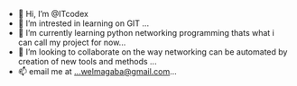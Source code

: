 - 👋 Hi, I’m @ITcodex
- 👀 I’m intrested in learning on GIT ...
- 🌱 I’m currently learning python networking programming thats what i can call my project for now...
- 💞️ I’m looking to collaborate on the way networking can be automated by creation of new tools and methods ...
- 📫 email me at ...welmagaba@gmail.com...

<!---
ITcodex/ITcodex is a ✨ special ✨ repository because its `README.md` (this file) appears on your GitHub profile.
You can click the Preview link to take a look at your changes.
--->
